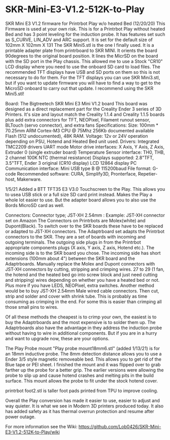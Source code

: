 # SKR-Mini-E3-V1.2-512K-to-Play
SKR Mini E3 V1.2 firmware for Printrbot Play w/o heated Bed (12/20/20)
This Firmware is used at your own risk.
This is for a Printrbot Play without heated Bed and has 3 point leveling for the induction probe. It has features set such as S_CURVE, LIN_ADV and ARC support.
It is set for the default size of 102mm X 102mm X 131
The SKR Mini5.stl is the one I finally used. It is a printable adapter plate from printrboard to SKR MINI. It orients the board 90degrees to the original board position. It lines the MicrSD on the board with the SD port in the Play chassis. This allowed me to use a Stock "CR10" LCD display where you need to use the onboard SD card to load files. The recommended TFT displays have USB and SD ports on them so this is not necessary to do for them. For the TFT displays you can use SKR Mini3.stl, but if you want to update firmware you will have to find a way to get to the MicroSD onboard to carry out that update. I recommend using the SKR Mini5.stl!

Board:
The Bigtreetech SKR Mini E3 Mini V1.2 board This board was designed as a direct replacement part for the Creality Ender 3 series of 3D Printers. It's size and layout match the Creality 1.1.4 and Creality 1.1.5 boards plus add extra connectors for TFT, NEOPixel, Filament runout sensor, BLTouch (servo connector), and extra fans
Specifications: Size: 100mm * 70.25mm
ARM Cortex-M3 CPU @ 75Mhz 256Kb documented available Flash (512 undocumented), 48K RAM.
Voltage: 12v or 24V operation depending on PSU, Hotend and Heated Bed unit used.
Drivers: Integrated TMC2209 drivers UART mode
Motor drive interfaces: X Axis, Y Axis, Z Axis, Extruder 0 (single extruder board)
Temperature Sensor interface: TH0, THB, 2 channel 100K NTC (thermal resistance)
Displays supported: 2.8"TFT, 3.5"TFT, Ender 3 original (CR10 display) LCD 12864 display
PC Communication interface: Mini USB type B @ 115200baud
File format: G-code
Recommended software: CURA, Simplify3D, Pronterface, Repetier-host, Makerware.

1/5/21 Added a BTT TFT35 E3 V3.0 Touchscreen to the Play. This allows you to usea USB stick or a full size SD card print instead. Makes the Play a whole lot easier to use. But the adapter board allows you to also use the Bords MicroSD card as well.

Connectors:
Connector type; JST-XH 2.54mm : Example: JST-XH connector set on Amazon
The Connectors on Printrbots are Molex(white) and Dupont(Black). To switch over to the SKR boards these have to be replaced or adapted to JST-XH connectors.
The Adaptrboard set adapts the Printrbot connectors to the SKR. They are a set of boards with incoming and outgoing terminals. The outgoing side plugs in from the Printrbot appropriate components plugs (X axis, Y axis, Z axis, Hotend etc.). The incoming side is to the SKR board you chose. The incoming side has short extensions (100mm about 4") between the SKR board and the Adaptrboards.
Manually replace the Molex and Dupont connectors with JST-XH connectors by cutting, stripping and crimping wires. 27 to 29 (1 fan, the hotend and the heated bed go into screw block and just need cutting and stripping) wires depending on whether you have a heated bed or not. Plus more if you have LEDS, NEOPixel, extra switches.
Another method would be to buy JST-XH 2.54mm Male wired cable connectors. Then cut, strip and solder and cover with shrink tube. This is probably as time consuming as crimping in the end. For some this is easier than crimping all those small pins to wires.

Of all these methods the cheapest is to crimp your own, the easiest is to buy the Adaptrboards and the most expensive is to solder them up. The Adaptrboards also have the advantage in they address the induction probe without having to wire in additional components. But if you are in a hurry and want to upgrade now, these are your options.

The Play Probe mount "Play probe mount18mm6.stl" (added 1/13/21) is for an 18mm inductive probe. The 8mm detection distance allows you to use a Ender 3/5 style magnetic removeable bed. This allows you to get rid of the Blue tape or PEI sheet. I finished the mount and it was flipped over to grab farther up the probe for a better grip. The earlier versions were allowing the probe to slip up and cause hotend crashes and melting pits in the build surface. This mount allows the probe to fit under the stock hotend cover.

printrbot foot2.stl is taller foot pads printed from TPU to improve cooling.

Overall the Play conversion has made it easier to use, easier to adjust and way quieter. It is what we see in Modern 3D printers produced today. It also has added safety as it has thermal overrun protection and resume after power outage. 

For more information see the Wiki: https://github.com/Lob0426/SKR-Mini-E3-V1.2-512K-to-Play/wiki

